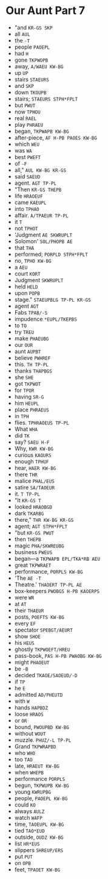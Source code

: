 # Our Aunt Part 7

* "and `KR-GS SKP`
* all `AUL`
* the `-T`
* people `PAOEPL`
* had `H`
* gone `TKPWOPB`
* away, `A/WAEU KW-BG`
* up `UP`
* stairs `STAEURS`
* and `SKP`
* down `TKOUPB`
* stairs; `STAEURS STPH*FPLT`
* but `PWUT`
* now `TPHOU`
* real `RAEL`
* play `PHRAEU`
* began, `TKPWAPB KW-BG`
* after-piece, `AF H-PB PAOES KW-BG`
* which `WEU`
* was `WA`
* best `PWEFT`
* of `-F`
* all," `AUL KW-BG KR-GS`
* said `SAEUD`
* agent. `AGT TP-PL`
* "Then `KR-GS THEPB`
* life `HRAOEUF`
* came `KAEUPL`
* into `TPHAO`
* affair. `A/TPAEUR TP-PL`
* it `T`
* not `TPHOT`
* 'Judgment `AE SKWRUPLT`
* Solomon' `SOL/PHOPB AE`
* that `THA`
* performed; `PORPLD STPH*FPLT`
* no, `TPHO KW-BG`
* a `AEU`
* court `KORT`
* Judgment `SKWRUPLT`
* held `HELD`
* upon `POPB`
* stage." `STAEUPBLG TP-PL KR-GS`
* agent `AGT`
* Fabs `TPAB/-S`
* impudence `*EUPL/TKEPBS`
* to `TO`
* try `TREU`
* make `PHAEUBG`
* our `OUR`
* aunt `AUPBT`
* believe `PWHREF`
* this. `TH TP-PL`
* thanks `THAPBGS`
* she `SHE`
* got `TKPWOT`
* for `TPOR`
* having `SR-G`
* him `HEUPL`
* place `PHRAEUS`
* in `TPH`
* flies. `TPHRAOEUS TP-PL`
* What `WHA`
* did `TK`
* say? `SAEU H-F`
* Why, `KWR KW-BG`
* curious `KAOURS`
* enough `TPHUF`
* hear, `HAER KW-BG`
* there `THR`
* malice `PHAL/EUS`
* satire `SA/TAOEUR`
* it. `T TP-PL`
* "It `KR-GS T`
* looked `HRAOBGD`
* dark `TKARBG`
* there," `THR KW-BG KR-GS`
* agent; `AGT STPH*FPLT`
* "but `KR-GS PWUT`
* then `THEPB`
* magic `PHA/SKWREUBG`
* business `PWEUS`
* began—a `TKPWAPB EPL/TKA*RB AEU`
* great `TKPWRAET`
* performance, `PORPLS KW-BG`
* 'The `AE -T`
* Theatre.' `THAOERT TP-PL AE`
* box-keepers `PWOBGS H-PB KAOERPS`
* were `WR`
* at `AT`
* their `THAEUR`
* posts, `POEFTS KW-BG`
* every `EF`
* spectator `SPEBGT/AEURT`
* show `SHOE`
* his `HEUS`
* ghostly `TKPWOEFT/HREU`
* pass-book, `PAS H-PB PWAOBG KW-BG`
* might `PHAOEUT`
* be `-B`
* decided `TKAOE/SAOEUD/-D`
* if `TP`
* he `E`
* admitted `AD/PHEUTD`
* with `W`
* hands `HAPBDZ`
* loose `HRAOS`
* or `OR`
* bound, `PWOUPBD KW-BG`
* without `WOUT`
* muzzle. `PHUZ/-L TP-PL`
* Grand `TKPWRAPBD`
* who `WHO`
* too `TAO`
* late, `HRAEUT KW-BG`
* when `WHEPB`
* performance `PORPLS`
* begun, `TKPWUPB KW-BG`
* young `KWRUPBG`
* people, `PAOEPL KW-BG`
* could `KO`
* always `AULZ`
* watch `WAFP`
* time, `TAOEUPL KW-BG`
* tied `TAO*EUD`
* outside, `OUDZ KW-BG`
* list `HR*EUS`
* slippers `SHREUP/ERS`
* put `PUT`
* on `OPB`
* feet, `TPAOET KW-BG`
